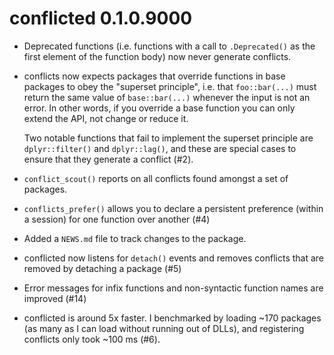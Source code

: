 # conflicted 0.1.0.9000

* Deprecated functions (i.e. functions with a call to `.Deprecated()` as the
  first element of the function body) now never generate conflicts.

* conflicts now expects packages that override functions in base packages 
  to obey the "superset principle", i.e. that `foo::bar(...)` must return
  the same value of `base::bar(...)` whenever the input is not an error.
  In other words, if you override a base function you can only extend the API,
  not change or reduce it.
  
    Two notable functions that fail to implement the superset principle are
    `dplyr::filter()` and `dplyr::lag()`, and these are special cases to ensure
    that they generate a conflict (#2).

* `conflict_scout()` reports on all conflicts found amongst a set of 
  packages.

* `conflicts_prefer()` allows you to declare a persistent preference 
  (within a session) for one function over another (#4)

* Added a `NEWS.md` file to track changes to the package.

* conflicted now listens for `detach()` events and removes conflicts that
  are removed by detaching a package (#5)

* Error messages for infix functions and non-syntactic function names are
  improved (#14)
  
* conflicted is around 5x faster. I benchmarked by loading ~170 packages
  (as many as I can load without running out of DLLs), and registering 
  conflicts only took ~100 ms (#6).
